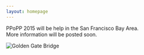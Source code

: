 ```yaml
---
layout: homepage
---
```


PPoPP 2015 will be help in the San Francisco Bay Area.  
More information will be posted soon.

![Golden Gate Bridge](../images/golden-gate.jpg)

